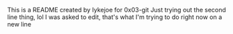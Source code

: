 This is a README created by Iykejoe for 0x03-git
Just trying out the second line thing, lol
I was asked to edit, that's what I'm trying to do right now on a new line

